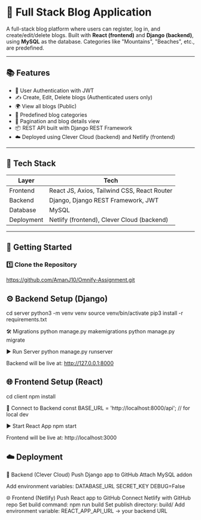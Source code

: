 # 📝 Full Stack Blog Application

A full-stack blog platform where users can register, log in, and create/edit/delete blogs. Built with **React (frontend)** and **Django (backend)**, using **MySQL** as the database. Categories like "Mountains", "Beaches", etc., are predefined.

---

## 📚 Features

- 🔐 User Authentication with JWT
- ✍️ Create, Edit, Delete blogs (Authenticated users only)
- 🌍 View all blogs (Public)
- 📂 Predefined blog categories
- 📜 Pagination and blog details view
- 📦 REST API built with Django REST Framework
- ☁️ Deployed using Clever Cloud (backend) and Netlify (frontend)

---

## 🧱 Tech Stack

| Layer      | Tech                                      |
|------------|-------------------------------------------|
| Frontend   | React JS, Axios, Tailwind CSS, React Router |
| Backend    | Django, Django REST Framework, JWT        |
| Database   | MySQL                                |
| Deployment | Netlify (frontend), Clever Cloud (backend) |

---

## 🚀 Getting Started

### 1️⃣ Clone the Repository
https://github.com/AmanJ10/Omnify-Assignment.git

## ⚙️ Backend Setup (Django)
cd server
python3 -m venv venv
source venv/bin/activate
pip3 install -r requirements.txt

🛠 Migrations
python manage.py makemigrations
python manage.py migrate

▶️ Run Server
python manage.py runserver

Backend will be live at: http://127.0.0.1:8000


## 🌐 Frontend Setup (React)
cd client
npm install

🔗 Connect to Backend
const BASE_URL = 'http://localhost:8000/api'; // for local dev

▶️ Start React App
npm start

Frontend will be live at: http://localhost:3000



## ☁️ Deployment
🚀 Backend (Clever Cloud)
Push Django app to GitHub
Attach MySQL addon

Add environment variables:
DATABASE_URL
SECRET_KEY
DEBUG=False

🌐 Frontend (Netlify)
Push React app to GitHub
Connect Netlify with GitHub repo
Set build command: npm run build
Set publish directory: build/
Add environment variable:
REACT_APP_API_URL → your backend URL
